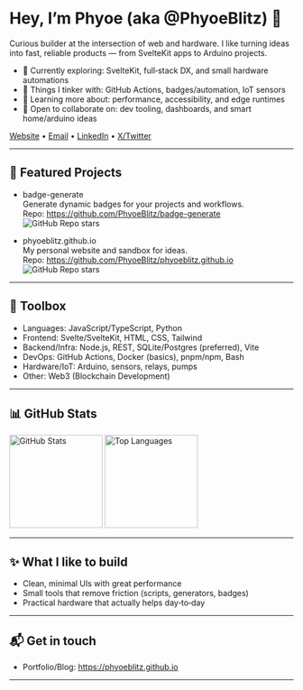 # Hey, I’m Phyoe (aka @PhyoeBlitz) 👋

Curious builder at the intersection of web and hardware. I like turning ideas into fast, reliable products — from SvelteKit apps to Arduino projects.

- 🚀 Currently exploring: SvelteKit, full‑stack DX, and small hardware automations
- 🧪 Things I tinker with: GitHub Actions, badges/automation, IoT sensors
- 🌱 Learning more about: performance, accessibility, and edge runtimes
- 🤝 Open to collaborate on: dev tooling, dashboards, and smart home/arduino ideas

[Website](https://phyoeblitz.github.io) • [Email](mailto:1997kophyoe@gmail.com) • [LinkedIn](https://linkedin.com/in/si-thu-phyo-540a14172/) • [X/Twitter](https://x.com/kophyoe1997)

---

## 🔭 Featured Projects

- badge-generate  
  Generate dynamic badges for your projects and workflows.  
  Repo: https://github.com/PhyoeBlitz/badge-generate  
  ![GitHub Repo stars](https://img.shields.io/github/stars/PhyoeBlitz/badge-generate?style=social)

- phyoeblitz.github.io  
  My personal website and sandbox for ideas.  
  Repo: https://github.com/PhyoeBlitz/phyoeblitz.github.io  
  ![GitHub Repo stars](https://img.shields.io/github/stars/PhyoeBlitz/phyoeblitz.github.io?style=social)

---

## 🧰 Toolbox

- Languages: JavaScript/TypeScript, Python
- Frontend: Svelte/SvelteKit, HTML, CSS, Tailwind
- Backend/Infra: Node.js, REST, SQLite/Postgres (preferred), Vite
- DevOps: GitHub Actions, Docker (basics), pnpm/npm, Bash
- Hardware/IoT: Arduino, sensors, relays, pumps
- Other: Web3 (Blockchain Development)

---

## 📊 GitHub Stats

<!-- You can remove or customize these cards. They use public services many devs include in READMEs. -->
<picture>
  <img alt="GitHub Stats" height="165" src="https://github-readme-stats.vercel.app/api?username=PhyoeBlitz&show_icons=true&theme=transparent&hide_rank=true&include_all_commits=true" />
</picture>
<picture>
  <img alt="Top Languages" height="165" src="https://github-readme-stats.vercel.app/api/top-langs/?username=PhyoeBlitz&layout=compact&langs_count=8&theme=transparent" />
</picture>

---

## ✨ What I like to build

- Clean, minimal UIs with great performance
- Small tools that remove friction (scripts, generators, badges)
- Practical hardware that actually helps day‑to‑day

---

## 📬 Get in touch

- Portfolio/Blog: https://phyoeblitz.github.io

---

<!---
PhyoeBlitz/PhyoeBlitz is a ✨ special ✨ repository because its `README.md` (this file) appears on your GitHub profile.
You can click the Preview link to take a look at your changes.
--->
